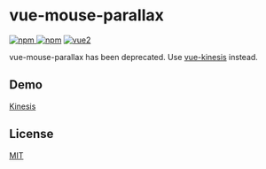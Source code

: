 # vue-mouse-parallax

[![npm](https://img.shields.io/npm/v/vue-mouse-parallax.svg) ![npm](https://img.shields.io/npm/dm/vue-mouse-parallax.svg)](https://www.npmjs.com/package/vue-mouse-parallax)
[![vue2](https://img.shields.io/badge/vue-2.x-brightgreen.svg)](https://vuejs.org/)

vue-mouse-parallax has been deprecated. Use [vue-kinesis](https://www.npmjs.com/package/vue-kinesis) instead.

## Demo

[Kinesis](https://aminerman.com/kinesis/)


## License

[MIT](http://opensource.org/licenses/MIT)
